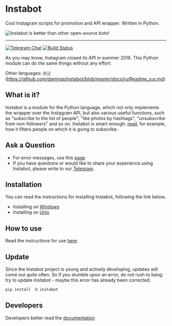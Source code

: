 # Instabot

Cool Instagram scripts for promotion and API wrapper. Written in Python.

![Instabot is better than other open-source bots!](https://github.com/instagrambot/instabot/blob/master/docs/img/tag%20instabot.png "Instabot is better than other open-source bots!")

___
[![Telegram Chat](https://img.shields.io/badge/chat%20on-Telegram-blue.svg)](https://t.me/joinchat/AAAAAEHxHAtKhKo4X4r7xg)
[![Build Status](https://travis-ci.org/instagrambot/instabot.svg?branch=master)](https://travis-ci.org/instagrambot/instabot)

As you may know, Instagram closed its API in summer 2016. This Python module can do the same things without any effort.

Other languages: 🇷🇺(https://github.com/damirqa/instabot/blob/master/docs/ru/Readme_rus.md)

## What is it?

Instabot is a module for the Python language, which not only implements the wrapper over the Instagram API, but also various useful functions, such as "subscribe to the list of people", "like photos by hashtags", "unsubscribe from non-followers" and so on. Instabot is smart enough: [read](https://github.com/damirqa/instabot/blob/master/docs/en/Filtration.md), for example, how it filters people on which it is going to subscribe.

## Ask a Question

* For error messages, use this [page](https://github.com/instagrambot/instabot/issues)
* If you have questions or would like to share your experience using Instabot, please write to our [Telegram](https://t.me/instabotproject).

## Installation

You can read the instructions for installing Instabot, following the link below.
* Installing on [Windows](blob/master/docs/en/Installation_on_Windows.md)
* Installing on [Unix](https://github.com/damirqa/instabot/blob/master/docs/en/Installation_on_Unix.md)

## How to use

Read the instructions for use [here](https://github.com/damirqa/instabot/blob/master/docs/en/How_to_use.md).

## Update

Since the Instabot project is young and actively developing, updates will come out quite often. So if you stumble upon an error, do not rush to bang: try to update Instabot - maybe this error has already been corrected.

``` python
pip install -U instabot
```

## Developers

Developers better read the [documentation](https://github.com/damirqa/instabot/blob/master/docs/en/For_developers.md)